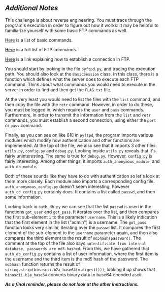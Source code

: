 ## *Additional Notes*
This challenge is about reverse engineering. You must trace through the program's execution in order to figure out how it works. It may be helpful to familiarize yourself with some basic FTP commands as well. 

[Here](https://kb.iu.edu/d/aenq) is a list of basic commands.

[Here](https://en.wikipedia.org/wiki/List_of_FTP_commands) is a full list of FTP commands.

[Here](https://www.serv-u.com/resource/tutorial/pasv-response-epsv-port-pbsz-rein-ftp-command#fac52a38-7ddb-4815-a9dc-72cc03c0a8e6) is a link explaining how to establish a connection in FTP.

You should start by looking in the file `pyftpd.py`, and tracing the execution path. You should also look at the `BasicSession` class. In this class, there is a function which defines what the server does to execute each FTP command. Think about what commands you would need to execute in the server in order to find and then get the `FLAG.txt` file. 

At the very least you would need to list the files with the `list` command, and then copy the file with the `retr` command. However, in order to do these, you must be logged in, which requires the `user` and `pass` commands. Furthermore, in order to transmit the information from the `list` and `retr` commands, you must establish a second connection, using either the `port` or `pasv` command. 

Finally, as you can see on like 618 in `pyftpd`, the program imports various modules which modify how authentication and other functions are implemented. At the top of the file, we also see that it imports 3 other files: `utils.py`, `config.py` and `debug.py`. Looking inside `utils.py` reveals that it's fairly uninteresting. The same is true for `debug.py`. However, `config.py` is fairly interesting. Among other things, it imports `auth_anonymous_module`, and `auth_db_module`. 

Both of these sounds like they have to do with authentication so let's look at them more closely. Each module also imports a corresponding config file. `auth_anonymous_config.py` doesn't seem interesting, however `auth_cd_config.py` certainly does. It contains a list called `passwd`, and then some information. 

Looking back in `auth_db.py` we can see that the list `passwd` is used in the functions `got_user` and `got_pass`. It iterates over the list, and then compares the first sub-element `i` to the parameter `username`. This is a likely indication that the first element in the list ("admin") is a username. The `got_pass` function looks very similar, iterating over the `passwd` list. It compares the first element of the sub-element to the `username` parameter again, and then also compares the third element to the result of `md5hash(password)`. The comment at the top of the file also says `autentificate from internal database, passwords are md5-hashed`. From this, we have gathered that `auth_db_config.py` contains a list of user information, where the first item is the username and the third item is the md5 hash of the password. The `md5hash` function returns the result of `string.strip(binascii.b2a_base64(m.digest()))`, looking it up shows that `binascii.b2a_base64` converts binary data to base64 encoded ascii. 

***As a final reminder, please do not look at the other instructions.***
